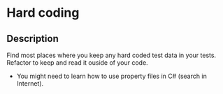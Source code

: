 # Hard coding

## Description
Find most places where you keep any hard coded test data in your tests. Refactor to keep and read it ouside of your code.
  - You might need to learn how to use property files in C# (search in Internet).
